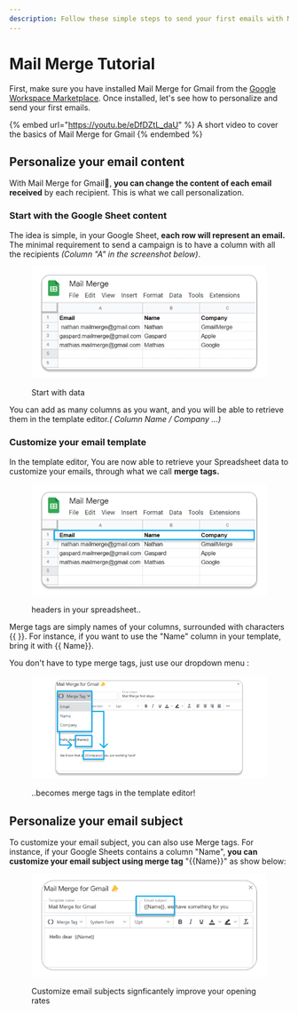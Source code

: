 ```yaml
---
description: Follow these simple steps to send your first emails with Mail Merge.
---
```


# Mail Merge Tutorial

First, make sure you have installed Mail Merge for Gmail from the [Google Workspace Marketplace](https://workspace.google.com/marketplace/app/mail_merge_for_gmail_how/57033717989). Once installed, let's see how to personalize and send your first emails.

{% embed url="https://youtu.be/eDfDZtL_daU" %}
A short video to cover the basics of Mail Merge for Gmail
{% endembed %}

## Personalize your email content

With Mail Merge for Gmail📣, **you can change the content of each email received** by each recipient. This is what we call personalization.&#x20;

### Start with the Google Sheet content

The idea is simple, in your Google Sheet, **each row will represent an email.** The minimal requirement to send a campaign is to have a column with all the recipients _(Column "A" in the screenshot below)_.

<figure><img src="../.gitbook/assets/datasheet (1).png" alt=""><figcaption><p>Start with data</p></figcaption></figure>

You can add as many columns as you want, and you will be able to retrieve them in the template editor._( Column Name / Company ...)_

### Customize your email template

In the template editor, You are now able to retrieve your Spreadsheet data to customize your emails, through what we call **merge tags.**&#x20;

<figure><img src="../.gitbook/assets/highlight mergetag.png" alt=""><figcaption><p>headers in your spreadsheet..</p></figcaption></figure>

Merge tags are simply names of your columns, surrounded with characters \{{ \}}. For instance, if you want to use the "Name" column in your template, bring it with \{{ Name\}}.

You don't have to type merge tags, just use our dropdown menu :&#x20;

<figure><img src="../.gitbook/assets/use mergetag (1).png" alt=""><figcaption><p>..becomes merge tags in the template editor!</p></figcaption></figure>

## Personalize your email subject

To customize your email subject, you can also use Merge tags. For instance, if your Google Sheets contains a column "Name", **you can customize your email subject using merge tag** "\{{Name\}}" as show below:

<figure><img src="../.gitbook/assets/subject.png" alt=""><figcaption><p>Customize email subjects signficantely improve your opening rates</p></figcaption></figure>

